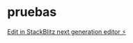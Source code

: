 # pruebas

[Edit in StackBlitz next generation editor ⚡️](https://stackblitz.com/~/github.com/xhacklita/pruebas)